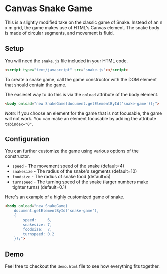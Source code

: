 # Canvas Snake Game
This is a slightly modified take on the classic game of Snake. Instead of an
n x m grid, the game makes use of HTML's Canvas element. The snake body is
made of circular segments, and movement is fluid.

## Setup
You will need the `snake.js` file included in your HTML code.

```HTML
<script type="text/javascript" src="snake.js"></script>
```

To create a snake game, call the game constructor with the DOM element that
should contain the game.

The easieset way to do this is via the `onload` attribute of the body element.

```HTML
<body onload="new SnakeGame(document.getElementById('snake-game'));">
```

*Note:* If you choose an element for the game that is not focusable, the game
will not work. You can make an element focusable by adding the attribute
`tabindex="0"`.


## Configuration
You can further customize the game using various options of the constructor.

* `speed` - The movement speed of the snake (default=4)
* `snakesize` - The radius of the snake's segments (default=10)
* `foodsize` - The radius of snake food (default=5)
* `turnspeed` - The turning speed of the snake (larger numbers make tighter
                turns) (default=0.1)

Here's an example of a highly customized game of snake.
```HTML
<body onload="new SnakeGame(
	document.getElementById('snake-game'),
	{
		speed:     6,
		snakesize: 7,
		foodsize:  7,
		turnspeed: 0.2
	});">
```

## Demo
Feel free to checkout the `demo.html` file to see how everything fits together.
